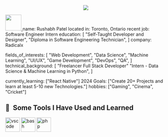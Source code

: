 <p align="center">
  <img src="https://encrypted-tbn0.gstatic.com/images?q=tbn:ANd9GcRKPkPd0ldXcWlrIUXiP8My6VKErYGQ6-oLQQ&usqp=CAU">
</p>
<a href="https://www.instagram.com/rushabh_2122/">
  <img height="50" src="https://user-images.githubusercontent.com/46517096/166974368-9798f39f-1f46-499c-b14e-81f0a3f83a06.png"/>
</a>
name: Rushabh Patel
located in: Toronto, Ontario
recent job: Software Engineer Intern 
education:
  [
    "Self-Taught Developer and Designer",
    "Diploma in Software Engineering Technician",
  ]
company: Radicalx

fields_of_interests:
  [
    "Web Development",
    "Data Science",
    "Machine Learning",
    "UI/UX",
    "Game Development",
    "DevOps",
    "QA",
  ]
technical_background:
  [
    "Freelancer Full Stack Developer"
    "Intern - Data Science & Machine Learning in Python",
  ]
  
currently_learning: ["React Native"]
2024 Goals: ["Create 20+ Projects and learn at least 5-10 new Technologies."]
hobbies: ["Gaming", "Cinema", "Cricket"]
<h2> 🚀 &nbsp;Some Tools I Have Used and Learned</h2>
<p align="left">
<img src="https://cdn.jsdelivr.net/gh/devicons/devicon/icons/vscode/vscode-original.svg" alt="vscode" width="45" height="45"/>
<img src="https://cdn.jsdelivr.net/gh/devicons/devicon/icons/bash/bash-original.svg" alt="bash" width="45" height="45"/>
<img src="https://cdn.jsdelivr.net/gh/devicons/devicon/icons/php/php-original.svg" alt="php" width="45" height="45"/>
</p>
